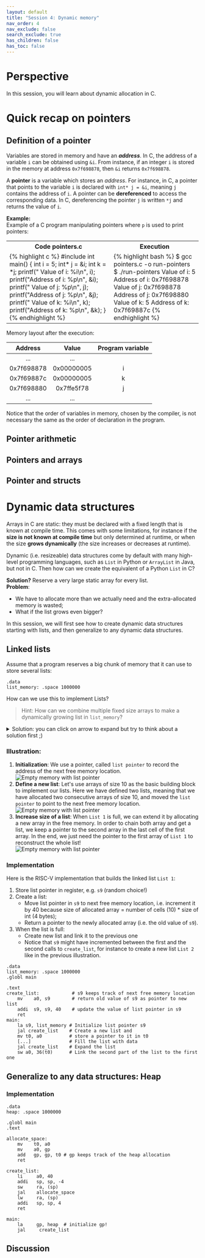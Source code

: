 ```yaml
---
layout: default
title: "Session 4: Dynamic memory"
nav_order: 4
nav_exclude: false
search_exclude: true
has_children: false
has_toc: false
---
```


# Perspective

In this session, you will learn about dynamic allocation in C.

# Quick recap on pointers
## Definition of a pointer
Variables are stored in memory and have an ***address***. In C, the address of a
variable `i` can be obtained using `&i`. From instance, if an integer `i` is
stored in the memory at address `0x7f698878`, then `&i` returns `0x7f698878`.

A **pointer** is a variable which stores an *address*. For instance, in C, a
pointer that points to the variable `i` is declared with `int* j = &i`, meaning
`j` contains the address of `i`. A pointer can be **dereferenced** to access the
corresponding data. In C, dereferencing the pointer `j` is written `*j` and
returns the value of `i`.

**Example:**  
Example of a C program manipulating pointers where `p` is used  to print pointers:
<table>
<tr>
<th>Code pointers.c</th>
<th>Execution</th>
</tr>
<tr>
<td>
{% highlight c %}
#include <stdio.h>
int main() {
   int i = 5;
   int* j = &i;
   int k = *j;
   printf("  Value of i: %i\n", i);
   printf("Address of i: %p\n", &i);
   printf("  Value of j: %p\n", j);
   printf("Address of j: %p\n", &j);
   printf("  Value of k: %i\n", k);
   printf("Address of k: %p\n", &k);
}
{% endhighlight %}
</td>
<td>
{% highlight bash %}
$ gcc pointers.c -o run-pointers
$ ./run-pointers
  Value of i: 5
Address of i: 0x7f698878
  Value of j: 0x7f698878
Address of j: 0x7f698880
  Value of k: 5
Address of k: 0x7f69887c
{% endhighlight %}
</td>
</tr>
</table>

Memory layout after the execution:

| Address    | Value      | Program variable |
|:----------:|:----------:|:----------------:|
| ...        | ...        |                  |
| 0x7f698878 | 0x00000005 | i                |
| 0x7f69887c | 0x00000005 | k                |
| 0x7f698880 | 0x7ffe5f78 | j                |
| ...        | ...        |                  |

Notice that the order of variables in memory, chosen by the compiler, is not
necessary the same as the order of declaration in the program.

## Pointer arithmetic

## Pointers and arrays

## Pointer and structs

# Dynamic data structures
Arrays in C are static: they must be declared with a fixed length that is known
at compile time. This comes with some limitations, for instance if the **size is
not known at compile time** but only determined at runtime, or when the size
**grows dynamically** (the size increases or decreases at runtime).

Dynamic (i.e. resizeable) data structures come by default with many high-level
programming languages, such as `List` in Python or `ArrayList` in Java, but not
in C. Then how can we create the equivalent of a Python `List` in C?

**Solution?** Reserve a very large static array for every list.  
**Problem**:
- We have to allocate more than we actually need and the extra-allocated memory
  is wasted;
- What if the list grows even bigger?

In this session, we will first see how to create dynamic data structures
starting with lists, and then generalize to any dynamic data structures.

## Linked lists
Assume that a program reserves a big chunk of memory that it can use to store several lists:
``` armasm
.data
list_memory: .space 1000000
```
How can we use this to implement Lists?

> Hint: How can we combine multiple fixed size arrays to make a dynamically
> growing list in `list_memory`?

<details>
  <summary>Solution: you can click on arrow to expand but try to think about a solution first ;)</summary>
  <blockquote>
  A list can be implemented as a set of static arrays chained together using pointers. When the list is full, just create a new array and chain it with the previous one! This is called a linked list.
  </blockquote>
</details>

### Illustration:
1. **Initialization**: We use a pointer, called `list pointer` to record the
address of the next free memory location.  
![Empty memory with list pointer](/exercises/img/list1.png)  
2. **Define a new list**: Let's use arrays of size 10 as the basic building
   block to implement our lists. Here we have defined two lists, meaning that we
   have allocated two consecutive arrays of size 10, and moved the `list pointer`
   to point to the next free memory location.  
![Empty memory with list pointer](/exercises/img/list2.png)  
3. **Increase size of a list**: When `List 1` is full, we can extend it by
   allocating a new array in the free memory. In order to chain both array and
   get a list, we keep a pointer to the second array in the last cell of the
   first array. In the end, we just need the pointer to the first array of `List
   1` to reconstruct the whole list!  
![Empty memory with list pointer](/exercises/img/list3.png)


### Implementation
Here is the RISC-V implementation that builds the linked list `List 1`:
1. Store list pointer in register, e.g. `s9` (random choice!)
2. Create a list:
   - Move list pointer in `s9` to next free memory location, i.e. increment it
     by 40 because size of allocated array = number of cells (10) * size of int
     (4 bytes);
   - Return a pointer to the newly allocated array (i.e. the old value of `s9`).
3. When the list is full:
   - Create new list and link it to the previous one
   - Notice that `s9` might have incremented between the first and the second
     calls to `create_list`, for instance to create a new list `List 2` like in
     the previous illustration.

``` armasm
.data
list_memory: .space 1000000
.globl main

.text
create_list:            # s9 keeps track of next free memory location
    mv    a0, s9        # return old value of s9 as pointer to new list
    addi  s9, s9, 40    # update the value of list pointer in s9
    ret
main:
    la s9, list_memory # Initialize list pointer s9
    jal create_list    # Create a new list and 
    mv t0, a0          # store a pointer to it in t0
    [...]              # Fill the list with data
    jal create_list    # Expand the list
    sw a0, 36(t0)      # Link the second part of the list to the first one
```

## Generalize to any data structures: Heap


### Implementation
``` armasm
.data
heap: .space 1000000

.globl main
.text

allocate_space:
    mv    t0, a0
    mv    a0, gp
    add   gp, gp, t0 # gp keeps track of the heap allocation
    ret

create_list:
    li     a0, 40
    addi   sp, sp, -4
    sw     ra, (sp)
    jal    allocate_space
    lw     ra, (sp)
    addi   sp, sp, 4
    ret

main:
    la     gp, heap  # initialize gp!
    jal     create_list
```


## Discussion

<!-- ### Exercise 0 (new) -->

<!-- Write a C program that asks the user for an integer value and prints out the square -->
<!-- of this value. -->

<!-- #### Solution -->

<!-- ```c -->
<!-- #include <stdio.h> -->

<!-- int main(void) { -->
<!--     int n; -->
<!--     printf("Your number: "); -->
<!--     scanf("%d", &n); -->
<!--     int square = n * n; -->
<!--     printf("The square of %d is %d\n", n, square); -->
<!--     return 0; -->
<!-- } -->
<!-- ``` -->
